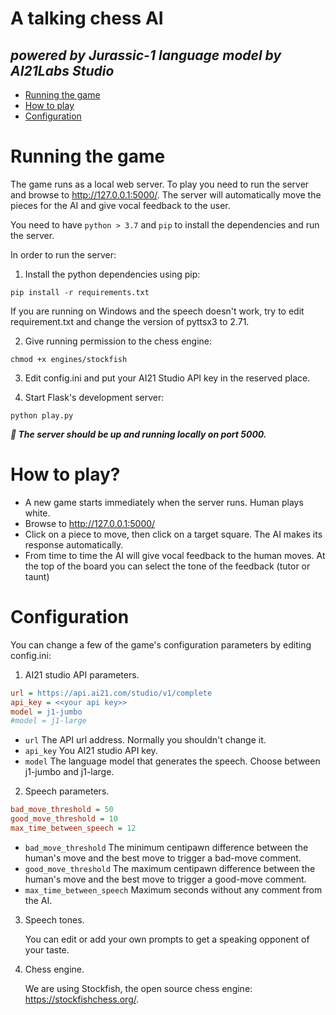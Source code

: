 
# A talking chess AI
 
## _powered by Jurassic-1 language model by AI21Labs Studio_


- [Running the game](#running-the-game)
- [How to play](#how-to-play)
- [Configuration](#configuration)

# Running the game

The game runs as a local web server. To play you need to run the server and browse to http://127.0.0.1:5000/.
The server will automatically move the pieces for the AI and give vocal feedback to the user.

You need to have `python > 3.7` and `pip` to install the dependencies and run the server. 

In order to run the server:

1. Install the python dependencies using pip:
```shell 
pip install -r requirements.txt
```
If you are running on Windows and the speech doesn't work, try to edit requirement.txt and change the version of pyttsx3 to 2.71.

2. Give running permission to the chess engine:
```shell
chmod +x engines/stockfish
```


3. Edit config.ini and put your AI21 Studio API key in the reserved place.


4. Start Flask's development server:
```shell
python play.py
```
***🎉 The server should be up and running locally on port 5000.***

# How to play?

- A new game starts immediately when the server runs. Human plays white. 
- Browse to http://127.0.0.1:5000/
- Click on a piece to move, then click on a target square. The AI makes its response automatically.
- From time to time the AI will give vocal feedback to the human moves. At the top of the board you can select the tone of the feedback (tutor or taunt)

# Configuration

You can change a few of the game's configuration parameters by editing config.ini:

1. AI21 studio API parameters.
```ini
url = https://api.ai21.com/studio/v1/complete
api_key = <<your api key>>
model = j1-jumbo
#model = j1-large
```
- `url` The API url address. Normally you shouldn't change it.
- `api_key` You AI21 studio API key.
- `model` The language model that generates the speech. Choose between j1-jumbo and j1-large. 

2. Speech parameters.
```ini
bad_move_threshold = 50
good_move_threshold = 10
max_time_between_speech = 12
```
- `bad_move_threshold` The minimum centipawn difference between the human's move and the best move to trigger a bad-move comment. 
- `good_move_threshold` The maximum centipawn difference between the human's move and the best move to trigger a good-move comment.
- `max_time_between_speech` Maximum seconds without any comment from the AI.


3. Speech tones.

   You can edit or add your own prompts to get a speaking opponent of your taste.


4. Chess engine.

   We are using Stockfish, the open source chess engine: https://stockfishchess.org/.
